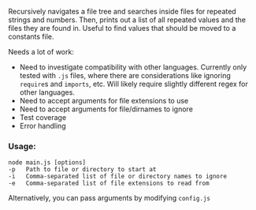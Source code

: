 Recursively navigates a file tree and searches inside files for repeated strings and numbers. Then, prints out a list of all repeated values and the files they are found in. Useful to find values that should be moved to a constants file.

Needs a lot of work:
- Need to investigate compatibility with other languages. Currently only tested with `.js` files, where there are considerations like ignoring `require`s and `imports`, etc. Will likely require slightly different regex for other languages.
- Need to accept arguments for file extensions to use
- Need to accept arguments for file/dirnames to ignore
- Test coverage
- Error handling


### Usage:


```
node main.js [options]
-p   Path to file or directory to start at
-i   Comma-separated list of file or directory names to ignore
-e   Comma-separated list of file extensions to read from
```

Alternatively, you can pass arguments by modifying `config.js`
